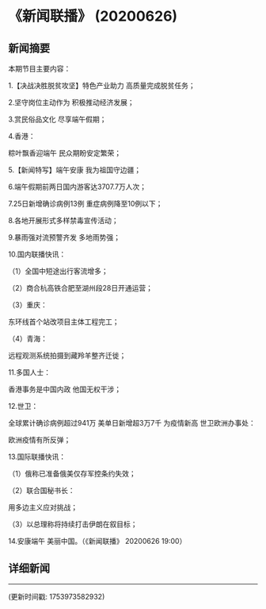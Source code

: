 # 《新闻联播》 (20200626)

## 新闻摘要

本期节目主要内容：

1.【决战决胜脱贫攻坚】特色产业助力 高质量完成脱贫任务；

2.坚守岗位主动作为 积极推动经济发展；

3.赏民俗品文化 尽享端午假期；

4.香港：

粽叶飘香迎端午 民众期盼安定繁荣；

5.【新闻特写】端午安康 我为祖国守边疆；

6.端午假期前两日国内游客达3707.7万人次；

7.25日新增确诊病例13例 重症病例降至10例以下；

8.各地开展形式多样禁毒宣传活动；

9.暴雨强对流预警齐发 多地雨势强；

10.国内联播快讯：

（1）全国中短途出行客流增多；

（2）商合杭高铁合肥至湖州段28日开通运营；

（3）重庆：

东环线首个站改项目主体工程完工；

（4）青海：

远程观测系统拍摄到藏羚羊整齐迁徙；

11.多国人士：

香港事务是中国内政 他国无权干涉；

12.世卫：

全球累计确诊病例超过941万 美单日新增超3万7千 为疫情新高 世卫欧洲办事处：

欧洲疫情有所反弹；

13.国际联播快讯：

（1）俄称已准备俄美仅存军控条约失效；

（2）联合国秘书长：

用多边主义应对挑战；

（3）以总理称将持续打击伊朗在叙目标；

14.安康端午 美丽中国。（《新闻联播》 20200626 19:00）

## 详细新闻

---

(更新时间戳: 1753973582932)

